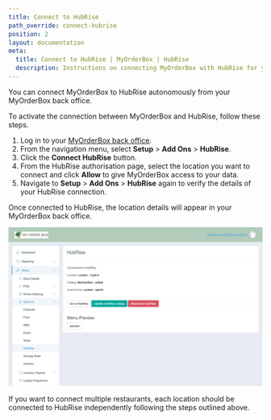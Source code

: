 ```yaml
---
title: Connect to HubRise
path_override: connect-hubrise
position: 2
layout: documentation
meta:
  title: Connect to HubRise | MyOrderBox | HubRise
  description: Instructions on connecting MyOrderBox with HubRise for your EPOS to work with other apps as a cohesive whole. Connect apps and synchronise your data.
---
```


You can connect MyOrderBox to HubRise autonomously from your MyOrderBox back office.

To activate the connection between MyOrderBox and HubRise, follow these steps.

1. Log in to your [MyOrderBox back office](https://go.myorderboxhq.com).
1. From the navigation menu, select **Setup** > **Add Ons** > **HubRise**.
1. Click the **Connect HubRise** button.
1. From the HubRise authorisation page, select the location you want to connect and click **Allow** to give MyOrderBox access to your data.
1. Navigate to **Setup** > **Add Ons** > **HubRise** again to verify the details of your HubRise connection.

Once connected to HubRise, the location details will appear in your MyOrderBox back office.

![The HubRise connection page in your MyOrderBox back office](./images/002-myorderbox-connection-page.png)

If you want to connect multiple restaurants, each location should be connected to HubRise independently following the steps outlined above.
